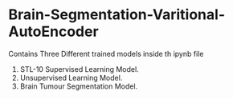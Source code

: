 # Brain-Segmentation-Varitional-AutoEncoder
Contains Three Different trained models inside th ipynb file
<br>
1. STL-10 Supervised Learning Model.
2. Unsupervised Learning Model.
3. Brain Tumour Segmentation Model.
